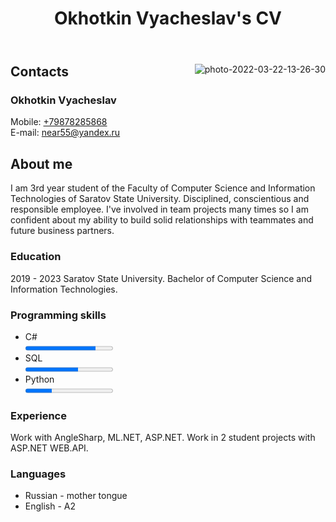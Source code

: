 <!DOCTYPE html>

<html lang="en" xmlns="http://www.w3.org/1999/xhtml">
<head>
    <meta charset="utf-8" />
</head>
<body>
    <header>
      <h1>Okhotkin Vyacheslav's CV</h1>
    </header>
    <main>
        <img src="https://i.ibb.co/47qDT64/photo-2022-03-22-13-26-30.jpg"
             alt="photo-2022-03-22-13-26-30" border="0" align="right">
        <div>
            <h2>Contacts</h2>
            <a>
                <h3>Okhotkin Vyacheslav</h3>
                Mobile: <a href="tel: +79878285868">+79878285868</a><br>
                E-mail: <a href="mailto:near55@yandex.ru">near55@yandex.ru</a>
            </a>
            <h2>About me</h2>
            <a>
                I am 3rd year student of the Faculty of Computer Science and Information Technologies of Saratov State University. Disciplined, conscientious and 
                responsible employee. I've involved in team projects many times so I am confident about my ability to build solid relationships with teammates
                and future business partners.
            </a>
            <h3>Education</h3>
            <a>
                2019 - 2023   Saratov State University. Bachelor of Computer Science and Information Technologies. 
            </a>
            <h3>Programming skills</h3>
            <ul>
                <li>
                    C# <br>
                    <progress max="100" value="80"></progress>
                </li>
                <li>
                    SQL <br>
                    <progress max="100" value="60"></progress>
                </li>
                <li>
                    Python </br>
                    <progress max="100" value="30"></progress>
                </li>
            </ul>
            <h3>Experience</h3>
            <a>
                Work with AngleSharp, ML.NET, ASP.NET.
                Work in 2 student projects with ASP.NET WEB.API.
            </a>
            <h3>Languages</h3>
            <a>
                <ul>
                    <li>Russian - mother tongue</li>
                    <li>English - A2</li>
                </ul>
            </a>
        </div>
    </main>
</body>
</html>
